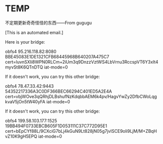 # TEMP
不定期更新奇奇怪怪的东西——From gugugu



[This is an automated email.]

Here is your bridge:

obfs4 95.216.118.82:8080 BBE45083E1DE1321CFB68445968B640207A475C7 cert=luvnSXIi8WPN0RLCm+2iUm3q9DnzzVztWS4LbVrnu3RccspVT6Y3xIt4myvSt8K6QTnDTQ iat-mode=0

If it doesn't work, you can try this other bridge:

obfs4 78.47.33.42:9443 54352217336A3C0DF366BEC66294C401ED5A2E4A cert=vbjWOve3qQRhjDLBshufNzKdqbbAEM6k4pv/HagvYwZy2DfbCWoLqgkvaV5jOn5tW40yFA iat-mode=0

If it doesn't work, you can try this other bridge:

obfs4 199.58.103.177:1525 19BB494F0733EBCB605F1D053111C37C772D95E1 cert=bEpCYf88L/9CXciG7bLj4kGuN9Lt828jN05g7jvISCE9oli9LjM/M+ZBqHvZ10K9gH5EPQ iat-mode=0
